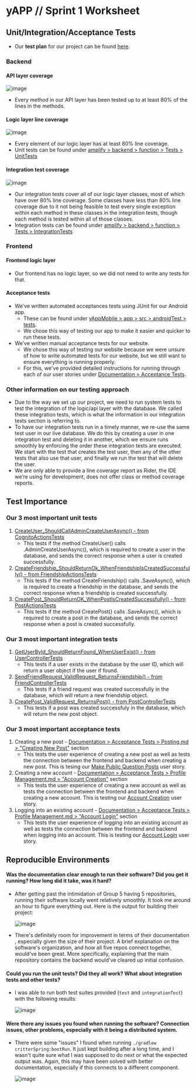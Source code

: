 # yAPP // Sprint 1 Worksheet

## Unit/Integration/Acceptance Tests
- Our **test plan** for our project can be found [here](../Test%20Plan.md).
  
### Backend

#### API layer coverage
![image](./Images/APIunitTestCoverage.png)
 - Every method in our API layer has been tested up to at least 80% of the lines in the methods.

 #### Logic layer line coverage
 ![image](./Images/TotalUnitTestCoverage.png)
 - Every element of our logic layer has at least 80% line coverage.
 - Unit tests can be found under [amplify > backend > function > Tests > UnitTests](https://github.com/KageSilver/yAPP/tree/dev/amplify/backend/function/Tests/UnitTests)

 #### Integration test coverage
 ![image](./Images/IntegrationTestCoverage.png)
 - Our integration tests cover all of our logic layer classes, most of which have over 80% line coverage. Some classes have less than 80% line coverage due to it not being feasible to test every single exception within each method in these classes in the integration tests, though each method is tested within all of those classes.
 - Integration tests can be found under [amplify > backend > function > Tests > IntegrationTests](https://github.com/KageSilver/yAPP/tree/dev/amplify/backend/function/Tests/IntegrationTests)

### Frontend

#### Frontend logic layer
 - Our frontend has no logic layer, so we did not need to write any tests for that.

#### Acceptance tests
 - We've written automated acceptances tests using JUnit for our Android app.
    - These can be found under [yAppMobile > app > src > androidTest > tests](https://github.com/KageSilver/yAPP/tree/dev/yAppMobile/app/src/androidTest/java/com/example/yappmobile).
    - We chose this way of testing our app to make it easier and quicker to run these tests.
 - We've written manual acceptance tests for our website.
    - We chose this way of testing our website because we were unsure of how to write automated tests for our website, but we still want to ensure everything is running properly. 
    - For this, we've provided detailed instructions for running through each of our user stories under [Documentation > Acceptance Tests](https://github.com/KageSilver/yAPP/tree/dev/Documentation/Acceptance%20Tests).

### Other information on our testing approach
 - Due to the way we set up our project, we need to run system tests to test the integration of the logic/api layer with the database. We called these integration tests, which is what the information in our integration tests section is referring to.
 - To have our integration tests run in a timely manner, we re-use the same test user in our live database. We do this by creating a user in one integration test and deleting it in another, which we ensure runs smoothly by enforcing the order these integration tests are executed. We start with the test that creates the test user, then any of the other tests that also use that user, and finally we run the test that will delete the user.
 - We are only able to provide a line coverage report as Rider, the IDE we’re using for development, does not offer class or method coverage reports.

## Test Importance

### Our 3 most important unit tests

1. [CreateUser_ShouldCallAdminCreateUserAsync() - from CognitoActionsTests](https://github.com/KageSilver/yAPP/blob/dev/amplify/backend/function/Tests/UnitTests/Actions/CognitoActionsTests.cs#L213-L229)
    - This tests if the method CreateUser() calls .AdminCreateUserAsync(), which is required to create a user in the database, and sends the correct response when a user is created successfully.
2. [CreateFriendship_ShouldReturnOk_WhenFriendshipIsCreatedSuccessfully() - from FriendshipActionsTests](https://github.com/KageSilver/yAPP/blob/dev/amplify/backend/function/Tests/UnitTests/Actions/FriendshipActionsTests.cs#L39-L69)
    - This tests if the method CreateFriendship() calls .SaveAsync(), which is required to create a friendship in the database, and sends the correct response when a friendship is created successfully. 
3. [CreatePost_ShouldReturnOK_WhenPostIsCreatedSuccessfully() - from PostActionsTests](https://github.com/KageSilver/yAPP/blob/dev/amplify/backend/function/Tests/UnitTests/Actions/PostActionsTests.cs#L41-L82)
    - This tests if the method CreatePost() calls .SaveAsync(), which is required to create a post in the database, and sends the correct response when a post is created successfully.

### Our 3 most important integration tests

1. [GetUserById_ShouldReturnFound_WhenUserExist() - from UserControllerTests](https://github.com/KageSilver/yAPP/blob/dev/amplify/backend/function/Tests/IntegrationTests/UserControllerTests.cs#L75-L87)
    - This tests if a user exists in the database by the user ID, which will return a user object if the user if found.
2. [SendFriendRequest_ValidRequest_ReturnsFriendship() - from FriendControllerTests](https://github.com/KageSilver/yAPP/blob/dev/amplify/backend/function/Tests/IntegrationTests/FriendControllerTests.cs#L68-L103)
    - This tests if a friend request was created successfully in the database, which will return a new friendship object.
3. [CreatePost_ValidRequest_ReturnsPost() - from PostControllerTests](https://github.com/KageSilver/yAPP/blob/dev/amplify/backend/function/Tests/IntegrationTests/PostControllerTests.cs#L66-L109)
    - This tests if a post was created successfuly in the database, which will return the new post object.

### Our 3 most important acceptance tests

1. Creating a new post - [Documentation > Acceptance Tests > Posting.md > "Creating New Post"](https://github.com/KageSilver/yAPP/blob/dev/Documentation/Acceptance%20Tests/Posting.md#creating-new-post) section
    - This tests the user experience of creating a new post as well as tests the connection between the frontend and backend when creating a new post. This is tesing our [Make Public Question Posts](https://github.com/KageSilver/yAPP/issues/7) user story.
2. Creating a new account - [Documentation > Acceptance Tests > Profile Management.md > "Account Creation"](https://github.com/KageSilver/yAPP/blob/dev/Documentation/Acceptance%20Tests/Profile%20Management.md#account-creation) section
    - This tests the user experience of creating a new account as well as tests the connection between the frontend and backend when creating a new account. This is testing our [Account Creation](https://github.com/KageSilver/yAPP/issues/20) user story.
3. Logging into an existing account - [Documentation > Acceptance Tests > Profile Management.md > "Account Login"](https://github.com/KageSilver/yAPP/blob/dev/Documentation/Acceptance%20Tests/Profile%20Management.md#account-login) section
    - This tests the user experience of logging into an existing account as well as tests the connection between the frontend and backend when logging into an account. This is testing our [Account Login](https://github.com/KageSilver/yAPP/issues/21) user story.

## Reproducible Environments

#### Was the documentation clear enough to run their software? Did you get it running? How long did it take, was it hard?

- After getting past the intimidation of Group 5 having 5 repositories, running their software locally went relatively smoothly. It took me around an hour to figure everything out. Here is the output for building their project:

    ![image](./Images/CombatCritters/gradleBuildOutput.png)

- There's definitely room for improvement in terms of their documentation , especially given the size of their project. A brief explanation on the software's organization, and how all five repos connect together, would've been great. More specifically, explaining that the main repository contains the backend would've cleared up initial confusion.  

#### Could you run the unit tests? Did they all work? What about integration tests and other tests?

- I was able to run both test suites provided (`test` and `integrationTest`) with the following results: 

    ![image](./Images/CombatCritters/gradleTestOutput.PNG)


#### Were there any issues you found when running the software? Connection issues, other problems, especially with it being a distributed system.

- There were some "issues" I found when running `./gradlew critterSpring:bootRun`. It just kept building after a long time, and I wasn't quite sure what I was supposed to do next or what the expected output was. Again, this may have been solved with better documentation, especially if this connects to a different component. 
  
    ![image](./Images/CombatCritters/gradleRunOutput.png)
